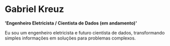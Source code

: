 # Gabriel Kreuz

**'Engenheiro Eletricista / Cientista de Dados (em andamento)'**

Eu sou um engenheiro eletricista e futuro cientísta de dados, transformando simples informações em soluções para problemas complexos.


